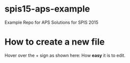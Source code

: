 # spis15-aps-example
Example Repo for APS Solutions for SPIS 2015

# How to create a new file

Hover over the + sign as shown here:
How **easy** it is to edit.

